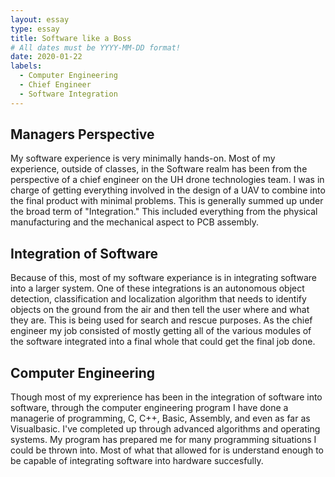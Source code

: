```yaml
---
layout: essay
type: essay
title: Software like a Boss
# All dates must be YYYY-MM-DD format!
date: 2020-01-22
labels:
  - Computer Engineering
  - Chief Engineer
  - Software Integration
---
```


## Managers Perspective
My software experience is very minimally hands-on. Most of my experience, outside of classes, in the Software realm has been from the perspective of a chief engineer on the UH drone technologies team. I was in charge of getting everything involved in the design of a UAV to combine into the final product with minimal problems. This is generally summed up under the broad term of "Integration." This included everything from the physical manufacturing and the mechanical aspect to PCB assembly.


## Integration of Software
Because of this, most of my software experiance is in integrating software into a larger system. One of these integrations is an autonomous object detection, classification and localization algorithm that needs to identify objects on the ground from the air and then tell the user where and what they are. This is being used for search and rescue purposes. As the chief engineer my job consisted of mostly getting all of the various modules of the software integrated into a final whole that could get the final job done.

## Computer Engineering

Though most of my exprerience has been in the integration of software into software, through the computer engineering program I have done a managerie of programming, C, C++, Basic, Assembly, and even as far as Visualbasic. I've completed up through advanced algorithms and operating systems. My program has prepared me for many programming situations I could be thrown into. Most of what that allowed for is understand enough to be capable of integrating software into hardware succesfully. 

